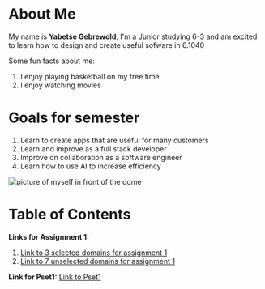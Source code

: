 # About Me
My name is **Yabetse Gebrewold**, I'm a Junior studying 6-3 and am excited to learn how to design and create useful sofware in 6.1040

Some fun facts about me:
1. I enjoy playing basketball on my free time.
2. I enjoy watching movies

# Goals for semester
1. Learn to create apps that are useful for many customers
2. Learn and improve as a full stack developer
3. Improve on collaboration as a software engineer
4. Learn how to use AI to increase efficiency

![picture of myself in front of the dome](https://media.licdn.com/dms/image/v2/D4E03AQEWs6_i_gg0-w/profile-displayphoto-shrink_400_400/profile-displayphoto-shrink_400_400/0/1700269799690?e=1759968000&v=beta&t=N87-qFKC9mVN12Z9YQfgex9iBQrZjPYlbfz9MaVM4FE)


# Table of Contents
**Links for Assignment 1:**
1. [Link to 3 selected domains for assignment 1](assignments/assignment1/selectedDomains.md)
2. [Link to 7 unselected domains for assignment 1](assignments/assignment1/unselectedDomains.md)

**Link for Pset1:** [Link to Pset1](assignments/Pset1/pset1.md)
